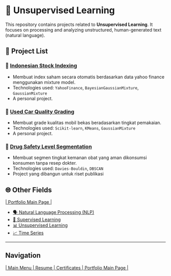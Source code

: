 # 🧠 Unsupervised Learning
This repository contains projects related to **Unsupervised Learning**. It focuses on processing and analyzing unstructured, human-generated text (natural language).

## 📁 Project List
### 📌 [Indonesian Stock Indexing](https://github.com/Raynaldi-DC/Unsupervised-Learning/tree/main/Indonesian-Stock-Indexing)
- Membuat index saham secara otomatis berdasarkan data yahoo finance menggunakan mixture model.
- Technologies used: `YahooFinance`, `BayesianGaussianMixture`, `GaussianMixture`
- A personal project.

### 📌 [Used Car Quality Grading](https://github.com/Raynaldi-DC/Unsupervised-Learning/tree/main/Customer-Service-Topic-Classification)
- Membuat grade kualitas mobil bekas beradasarkan tingkat pemakaian.
- Technologies used: `Scikit-learn`, `KMeans`, `GaussianMixture`
- A personal project.

### 📌 [Drug Safety Level Segmentation](https://github.com/Raynaldi-DC/Unsupervised-Learning/tree/main/Drug-Safety-Level-Segmentation)
- Membuat segmen tingkat kemanan obat yang aman dikonsumsi konsumen tanpa resep dokter.
- Technologies used: `Davies-Bouldin`, `DBSCAN`
- Project yang dibangun untuk riset publikasi

## 🌐 Other Fields
[| Portfolio Main Page |](https://github.com/Raynaldi-DC/Portofolio)  
- [🗣️ Natural Language Processing (NLP)](https://github.com/Raynaldi-DC/Natural-Language-Processing)  
- [🧠 Supervised Learning](https://github.com/Raynaldi-DC/Supervised-Learning)  
- [📊 Unsupervised Learning](https://github.com/Raynaldi-DC/Unsupervised-Learning)  
- [📈 Time Series](https://github.com/Raynaldi-DC/Time-Series)   

---

## Navigation
[| Main Menu ](https://github.com/Raynaldi-DC)[| Resume ](https://github.com/Raynaldi-DC/Resume)[| Certificates ](https://github.com/Raynaldi-DC/Certificates)[| Portfolio Main Page |](https://github.com/Raynaldi-DC/Portofolio)
